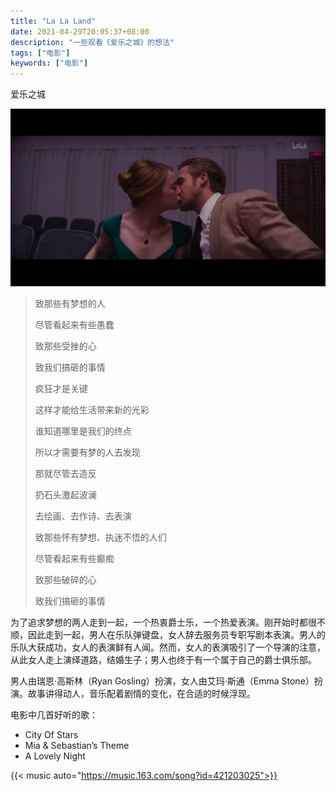 ```yaml
---
title: "La La Land"
date: 2021-04-29T20:05:37+08:00
description: "一些观看《爱乐之城》的想法"
tags: ["电影"]
keywords: ["电影"]
---
```


爱乐之城

![La La Land](/images/films/la-la-land.png)

> 致那些有梦想的人
>
> 尽管看起来有些愚蠢
>
> 致那些受挫的心
>
> 致我们搞砸的事情
>
> 疯狂才是关键
>
> 这样才能给生活带来新的光彩
>
> 谁知道哪里是我们的终点
>
> 所以才需要有梦的人去发现
>
> 那就尽管去造反
>
> 扔石头激起波澜
>
> 去绘画、去作诗、去表演
>
> 致那些怀有梦想、执迷不悟的人们
>
> 尽管看起来有些癫痴
>
> 致那些破碎的心
>
> 致我们搞砸的事情

为了追求梦想的两人走到一起，一个热衷爵士乐，一个热爱表演。刚开始时都很不顺，因此走到一起，男人在乐队弹键盘，女人辞去服务员专职写剧本表演。男人的乐队大获成功，女人的表演鲜有人闻。然而，女人的表演吸引了一个导演的注意，从此女人走上演绎道路，结婚生子；男人也终于有一个属于自己的爵士俱乐部。

男人由瑞恩·高斯林（Ryan Gosling）扮演，女人由艾玛·斯通（Emma Stone）扮演。故事讲得动人，音乐配着剧情的变化，在合适的时候浮现。

电影中几首好听的歌：

- City Of Stars
- Mia & Sebastian’s Theme
- A Lovely Night

{{< music auto="https://music.163.com/song?id=421203025">}}
